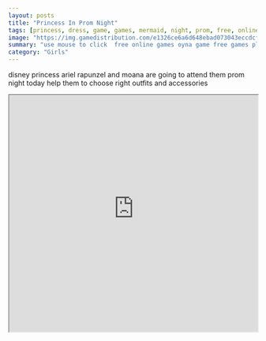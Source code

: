 ```yaml
---
layout: posts
title: "Princess In Prom Night"
tags: [princess, dress, game, games, mermaid, night, prom, free, online, games, oyna, game, free, games, play, play, games]
image: "https://img.gamedistribution.com/e1326ce6a6d648ebad073043eccdcf52.jpg"
summary: "use mouse to click  free online games oyna game free games play play games"
category: "Girls"
---
```


disney princess ariel rapunzel and moana are going to attend them prom night today help them to choose right outfits and accessories

<iframe width="100%" height="480px;" src="https://html5.gamedistribution.com/e1326ce6a6d648ebad073043eccdcf52/"></iframe>